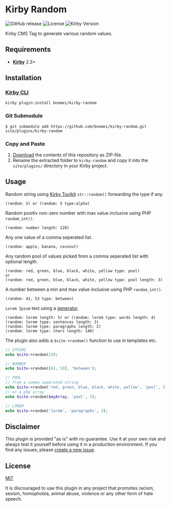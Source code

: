 # Kirby Random

![GitHub release](https://img.shields.io/github/release/bnomei/kirby-random.svg?maxAge=1800) ![License](https://img.shields.io/github/license/mashape/apistatus.svg) ![Kirby Version](https://img.shields.io/badge/Kirby-2.3%2B-red.svg)

Kirby CMS Tag to generate various random values.

## Requirements

- [**Kirby**](https://getkirby.com/) 2.3+

## Installation

### [Kirby CLI](https://github.com/getkirby/cli)

```
kirby plugin:install bnomei/kirby-random
```

### Git Submodule

```
$ git submodule add https://github.com/bnomei/kirby-random.git site/plugins/kirby-random
```

### Copy and Paste

1. [Download](https://github.com/bnomei/kirby-random/archive/master.zip) the contents of this repository as ZIP-file.
2. Rename the extracted folder to `kirby-random` and copy it into the `site/plugins/` directory in your Kirby project.

## Usage

Random string using [Kirby Toolkit](https://getkirby.com/docs/toolkit/api/str/random) `str::random()` forwarding the type if any.

```
(random: 5) or (random: 5 type:alpha)
```

Random positiv non-zero number with max value inclusive using PHP `random_int()`.

```
(random: number length: 128)
```

Any one value of a comma seperated list.

```
(random: apple, banana, coconut)
```

Any random pool of values picked from a comma seperated list with optional length.

```
(random: red, green, blue, black, white, yellow type: pool)
or
(random: red, green, blue, black, white, yellow type: pool length: 3)
```

A number between a min and max value inclusive using PHP `random_int()`.
```
(random: 41, 53 type: between)
```

`Lorem Ipsum` text using a [generator](https://github.com/joshtronic/php-loremipsum).

```
(random: lorem length: 5) or (random: lorem type: words length: 4)
(random: lorem type: sentences length: 3)
(random: lorem type: paragraphs length: 2)
(random: lorem type: chars length: 140)
```

The plugin also adds a `$site->random()` function to use in templates etc.

```php
// STRING
echo $site->random(23);

// NUMBER
echo $site->random([41, 53], 'between');

// POOL
// from a comma seperated string
echo $site->random('red, green, blue, black, white, yellow', 'pool', 3);
// or a php array
echo $site->random($myArray, 'pool', 3);

// LOREM
echo $site->random('lorem', 'paragraphs', 3);
```

## Disclaimer

This plugin is provided "as is" with no guarantee. Use it at your own risk and always test it yourself before using it in a production environment. If you find any issues, please [create a new issue](https://github.com/bnomei/kirby-random/issues/new).

## License

[MIT](https://opensource.org/licenses/MIT)

It is discouraged to use this plugin in any project that promotes racism, sexism, homophobia, animal abuse, violence or any other form of hate speech.

